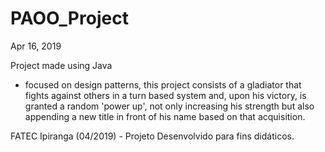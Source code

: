 # PAOO_Project
Apr 16, 2019

Project made using Java
- focused on design patterns, this project consists of a gladiator that fights against others in a turn based system and, upon his victory, is granted a random 'power up', not only increasing his strength but also appending a new title in front of his name based on that acquisition.

FATEC Ipiranga (04/2019) - Projeto Desenvolvido para fins didáticos.
